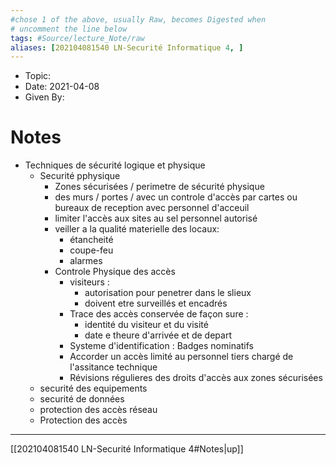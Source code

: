 ```yaml
---
#chose 1 of the above, usually Raw, becomes Digested when
# uncomment the line below
tags: #Source/lecture_Note/raw
aliases: [202104081540 LN-Securité Informatique 4, ] 
---
```

<!--topic should reference the big themes of a certain lecture, not necessarily the Title of the Course -->
* Topic:
* Date: 2021-04-08
* Given By: 


# Notes 
<!-- hello -->
* Techniques de sécurité logique et physique 
	* Securité pphysique
		* Zones sécurisées / perimetre de sécurité physique 
		* des murs / portes / avec un controle d'accès par cartes ou bureaux de reception avec personnel d'acceuil 
		* limiter l'accès aux sites au sel personnel autorisé 
		* veiller a la qualité materielle des locaux: 
			* étancheité
			* coupe-feu
			* alarmes
		* Controle Physique des accès 
			* visiteurs : 
				* autorisation pour penetrer dans le slieux 
				* doivent etre surveillés et encadrés
			* Trace des accès conservée de façon sure : 
				* identité du visiteur et du visité 
				* date e theure d'arrivée et de depart
			* Systeme d'identification : Badges nominatifs 
			* Accorder un accès limité au personnel tiers chargé de l'assitance technique 
			* Révisions régulieres des droits d'accès aux zones sécurisées
	* securité des equipements 
	* securité de données 
	* protection des accès réseau 
	* Protection des accès 


---
[[202104081540 LN-Securité Informatique 4#Notes|up]]